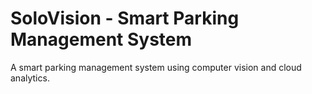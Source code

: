 # SoloVision - Smart Parking Management System

A smart parking management system using computer vision and cloud analytics.

